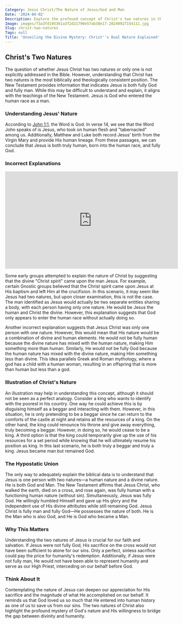 ```yaml
---
Category: Jesus Christ/The Nature of Jesus/God and Man
Date: '2024-04-02'
Description: Explore the profound concept of Christ's two natures in this enlightening article, delving into the divine and human aspects of Jesus. Dive into the theological implications and significance of this fundamental belief.
Image: images/f3a3fd195361a3f2d21790e57ab38e17-20240927154111.jpg
Slug: christ-two-natures
Tags: null
Title: 'Unveiling the Divine Mystery: Christ''s Dual Nature Explained'
---
```


## Christ's Two Natures

The question of whether Jesus Christ has two natures or only one is not explicitly addressed in the Bible. However, understanding that Christ has two natures is the most biblically and theologically consistent position. The New Testament provides information that indicates Jesus is both fully God and fully man. While this may be difficult to understand and explain, it aligns with the teachings of the New Testament. Jesus is God who entered the human race as a man.

### Understanding Jesus' Nature

According to [John 1:1](https://www.bibleref.com/John/1/John-1-1.html), the Word is God. In verse 14, we see that the Word John speaks of is Jesus, who took on human flesh and "tabernacled" among us. Additionally, Matthew and Luke both record Jesus' birth from the Virgin Mary and provide His human lineage. From these passages, we can conclude that Jesus is both truly human, born into the human race, and fully God.

### Incorrect Explanations


<iframe width="560" height="315" src="https://www.youtube.com/embed/FwZf6fp_uQw" frameborder="0" allow="autoplay; encrypted-media" allowfullscreen></iframe>


Some early groups attempted to explain the nature of Christ by suggesting that the divine "Christ spirit" came upon the man Jesus. For example, certain Gnostic groups believed that the Christ spirit came upon Jesus at His baptism and left Him at the crucifixion. In this scenario, it may seem like Jesus had two natures, but upon closer examination, this is not the case. The man identified as Jesus would actually be two separate entities sharing a body, with each person having only one nature. He would be Jesus the human and Christ the divine. However, this explanation suggests that God only appears to enter the human race without actually doing so.

Another incorrect explanation suggests that Jesus Christ was only one person with one nature. However, this would mean that His nature would be a combination of divine and human elements. He would not be fully human because the divine nature has mixed with the human nature, making Him something more than human. Similarly, He would not be fully God because the human nature has mixed with the divine nature, making Him something less than divine. This idea parallels Greek and Roman mythology, where a god has a child with a human woman, resulting in an offspring that is more than human but less than a god.

### Illustration of Christ's Nature

An illustration may help in understanding this concept, although it should not be seen as a perfect analogy. Consider a king who wants to identify with the poorest in his country. One way he could achieve this is by disguising himself as a beggar and interacting with them. However, in this situation, he is only pretending to be a beggar since he can return to the comforts of the castle at night and retains all the resources of a king. On the other hand, the king could renounce his throne and give away everything, truly becoming a beggar. However, in doing so, he would cease to be a king. A third option is that the king could temporarily give up the use of his resources for a set period while knowing that he will ultimately resume his position as king. In this last scenario, he is both truly a beggar and truly a king. Jesus became man but remained God.

### The Hypostatic Union

The only way to adequately explain the biblical data is to understand that Jesus is one person with two natures—a human nature and a divine nature. He is both God and Man. The New Testament affirms that Jesus Christ, who walked the earth, died on a cross, and rose again, was fully human with a functioning human nature (without sin). Simultaneously, Jesus was fully God. He willingly humbled Himself and gave up His glory and the independent use of His divine attributes while still remaining God. Jesus Christ is fully man and fully God—He possesses the nature of both. He is the Man who is also God, and He is God who became a Man.

### Why This Matters

Understanding the two natures of Jesus is crucial for our faith and salvation. If Jesus were not fully God, His sacrifice on the cross would not have been sufficient to atone for our sins. Only a perfect, sinless sacrifice could pay the price for humanity's redemption. Additionally, if Jesus were not fully man, He would not have been able to represent humanity and serve as our High Priest, interceding on our behalf before God.

### Think About It

Contemplating the nature of Jesus can deepen our appreciation for His sacrifice and the magnitude of what He accomplished on our behalf. It reminds us that God loved us so much that He entered into human history as one of us to save us from our sins. The two natures of Christ also highlight the profound mystery of God's nature and His willingness to bridge the gap between divinity and humanity.